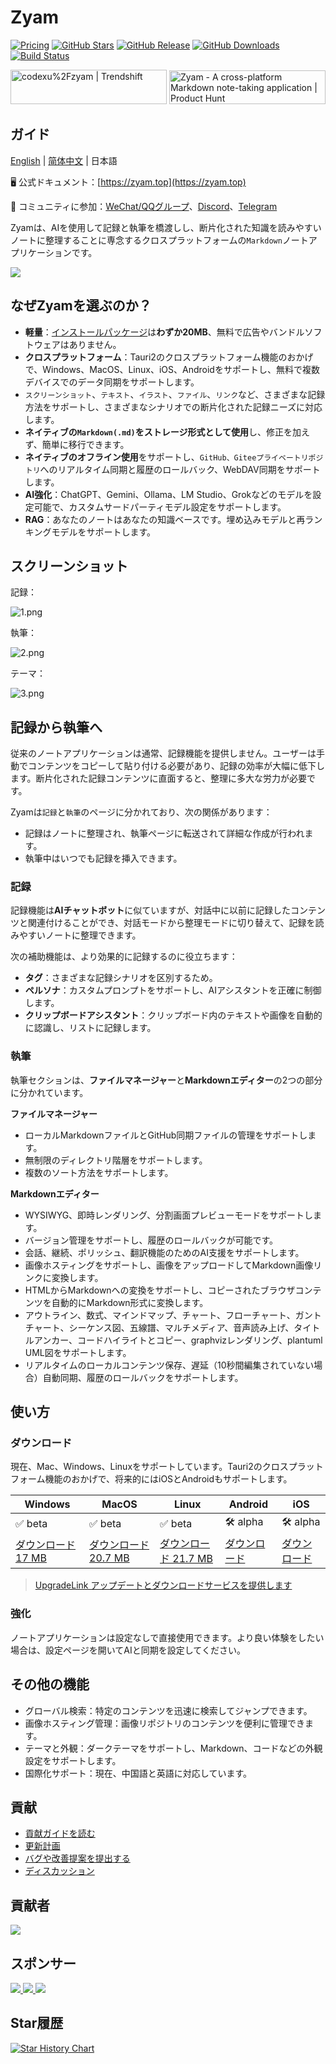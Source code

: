 # Zyam

[![Pricing](https://img.shields.io/badge/pricing-free-blue?logo=free&labelColor=528bff&color=155EEF)](https://zyam.top)
[![GitHub Stars](https://img.shields.io/github/stars/MarealX-Studio/Zyam?style=social)](https://github.com/MarealX-Studio/Zyam/stargazers)
[![GitHub Release](https://img.shields.io/github/v/release/MarealX-Studio/Zyam)](https://github.com/MarealX-Studio/Zyam/releases/latest)
[![GitHub Downloads](https://img.shields.io/github/downloads/MarealX-Studio/Zyam/total)](https://github.com/MarealX-Studio/Zyam/releases)
[![Build Status](https://github.com/MarealX-Studio/Zyam/actions/workflows/release.yml/badge.svg?branch=release)](https://github.com/MarealX-Studio/Zyam/actions/workflows/release.yml)

<div>
  <a href="https://trendshift.io/repositories/12784" target="_blank"><img src="https://trendshift.io/api/badge/repositories/12784" alt="codexu%2Fzyam | Trendshift" style="width: 250px; height: 55px;" width="250" height="55"/></a>
  <a href="https://www.producthunt.com/products/zyam-2?embed=true&utm_source=badge-featured&utm_medium=badge&utm_source=badge-zyam&#0045;2" target="_blank"><img src="https://api.producthunt.com/widgets/embed-image/v1/featured.svg?post_id=956348&theme=light&t=1749194675492" alt="Zyam - A&#0032;cross&#0045;platform&#0032;Markdown&#0032;note&#0045;taking&#0032;application | Product Hunt" style="width: 250px; height: 54px;" width="250" height="54" /></a>
</div>

## ガイド

[English](../README.md) | [简体中文](README.zh.md) | 日本語

🖥️ 公式ドキュメント：[https://zyam.top](https://zyam.top)

💬 コミュニティに参加：[WeChat/QQグループ](https://github.com/MarealX-Studio/Zyam/discussions/110)、[Discord](https://discord.gg/SXyVZGpbpk)、[Telegram](https://t.me/zyam)

Zyamは、AIを使用して記録と執筆を橋渡しし、断片化された知識を読みやすいノートに整理することに専念するクロスプラットフォームの`Markdown`ノートアプリケーションです。

![](https://s2.loli.net/2025/06/13/UbVGPrhFl3etnQz.png)

## なぜZyamを選ぶのか？

- **軽量**：[インストールパッケージ](https://github.com/MarealX-Studio/Zyam/releases)は**わずか20MB**、無料で広告やバンドルソフトウェアはありません。
- **クロスプラットフォーム**：Tauri2のクロスプラットフォーム機能のおかげで、Windows、MacOS、Linux、iOS、Androidをサポートし、無料で複数デバイスでのデータ同期をサポートします。
- `スクリーンショット`、`テキスト`、`イラスト`、`ファイル`、`リンク`など、さまざまな記録方法をサポートし、さまざまなシナリオでの断片化された記録ニーズに対応します。
- **ネイティブの`Markdown(.md)`をストレージ形式として使用**し、修正を加えず、簡単に移行できます。
- **ネイティブのオフライン使用**をサポートし、`GitHub、Giteeプライベートリポジトリ`へのリアルタイム同期と履歴のロールバック、WebDAV同期をサポートします。
- **AI強化**：ChatGPT、Gemini、Ollama、LM Studio、Grokなどのモデルを設定可能で、カスタムサードパーティモデル設定をサポートします。
- **RAG**：あなたのノートはあなたの知識ベースです。埋め込みモデルと再ランキングモデルをサポートします。

## スクリーンショット

記録：

![1.png](https://s2.loli.net/2025/05/19/Cs5viKfkqb2HJmd.png)

執筆：

![2.png](https://s2.loli.net/2025/05/19/5vwQBPoLr6jzgUA.png)

テーマ：

![3.png](https://s2.loli.net/2025/05/19/8yU72prmWdsCHeu.png)

## 記録から執筆へ

従来のノートアプリケーションは通常、記録機能を提供しません。ユーザーは手動でコンテンツをコピーして貼り付ける必要があり、記録の効率が大幅に低下します。断片化された記録コンテンツに直面すると、整理に多大な労力が必要です。

Zyamは`記録`と`執筆`のページに分かれており、次の関係があります：

- 記録はノートに整理され、執筆ページに転送されて詳細な作成が行われます。
- 執筆中はいつでも記録を挿入できます。

### 記録

記録機能は**AIチャットボット**に似ていますが、対話中に以前に記録したコンテンツと関連付けることができ、対話モードから整理モードに切り替えて、記録を読みやすいノートに整理できます。

次の補助機能は、より効果的に記録するのに役立ちます：

- **タグ**：さまざまな記録シナリオを区別するため。
- **ペルソナ**：カスタムプロンプトをサポートし、AIアシスタントを正確に制御します。
- **クリップボードアシスタント**：クリップボード内のテキストや画像を自動的に認識し、リストに記録します。

### 執筆

執筆セクションは、**ファイルマネージャー**と**Markdownエディター**の2つの部分に分かれています。

**ファイルマネージャー**

- ローカルMarkdownファイルとGitHub同期ファイルの管理をサポートします。
- 無制限のディレクトリ階層をサポートします。
- 複数のソート方法をサポートします。

**Markdownエディター**

- WYSIWYG、即時レンダリング、分割画面プレビューモードをサポートします。
- バージョン管理をサポートし、履歴のロールバックが可能です。
- 会話、継続、ポリッシュ、翻訳機能のためのAI支援をサポートします。
- 画像ホスティングをサポートし、画像をアップロードしてMarkdown画像リンクに変換します。
- HTMLからMarkdownへの変換をサポートし、コピーされたブラウザコンテンツを自動的にMarkdown形式に変換します。
- アウトライン、数式、マインドマップ、チャート、フローチャート、ガントチャート、シーケンス図、五線譜、マルチメディア、音声読み上げ、タイトルアンカー、コードハイライトとコピー、graphvizレンダリング、plantuml UML図をサポートします。
- リアルタイムのローカルコンテンツ保存、遅延（10秒間編集されていない場合）自動同期、履歴のロールバックをサポートします。

## 使い方

### ダウンロード

現在、Mac、Windows、Linuxをサポートしています。Tauri2のクロスプラットフォーム機能のおかげで、将来的にはiOSとAndroidもサポートします。

| Windows | MacOS | Linux | Android | iOS |
| --- | --- | --- | --- | --- |
| ✅ beta | ✅ beta | ✅ beta | 🛠️ alpha | 🛠️ alpha |
| [ダウンロード 17 MB](https://zyam.top/ja/guide/download.html) | [ダウンロード 20.7 MB](https://zyam.top/ja/guide/download.html) | [ダウンロード 21.7 MB](https://zyam.top/ja/guide/download.html) | [ダウンロード](https://zyam.top/ja/guide/download.html) | [ダウンロード](https://zyam.top/ja/guide/download.html) |

> [UpgradeLink アップデートとダウンロードサービスを提供します](http://upgrade.toolsetlink.com/upgrade/example/tauri-example.html)

### 強化

ノートアプリケーションは設定なしで直接使用できます。より良い体験をしたい場合は、設定ページを開いてAIと同期を設定してください。

## その他の機能

- グローバル検索：特定のコンテンツを迅速に検索してジャンプできます。
- 画像ホスティング管理：画像リポジトリのコンテンツを便利に管理できます。
- テーマと外観：ダークテーマをサポートし、Markdown、コードなどの外観設定をサポートします。
- 国際化サポート：現在、中国語と英語に対応しています。

## 貢献

- [貢献ガイドを読む](CONTRIBUTING.md)
- [更新計画](https://github.com/MarealX-Studio/Zyam/issues/46)
- [バグや改善提案を提出する](https://github.com/MarealX-Studio/Zyam/issues)
- [ディスカッション](https://github.com/MarealX-Studio/Zyam/discussions)

## 貢献者

<a href="https://github.com/MarealX-Studio/Zyam/graphs/contributors">
  <img src="https://contrib.rocks/image?repo=MarealX-Studio/Zyam" />
</a>

## スポンサー

<div>
  <a href="https://docs.siliconflow.cn/cn/usercases/use-siliconcloud-in-Zyam?utm_source=Zyam" target="_blank">
    <img src="https://s2.loli.net/2025/06/11/65TLRh813e2YFzr.png" />
  </a>
  <a href="https://www.qiniu.com/products/ai-token-api?utm_source=Zyam" target="_blank">
    <img src="https://s2.loli.net/2025/06/11/OKJq542lTs7U9xg.png" />
  </a>
  <a href="http://upgrade.toolsetlink.com/upgrade/example/tauri-example.html" target="_blank">
    <img src="https://s2.loli.net/2025/06/11/r2dqNIWVXp4RaFe.png" />
  </a>
</div>

## Star履歴

[![Star History Chart](https://api.star-history.com/svg?repos=MarealX-Studio/Zyam&type=Date)](https://www.star-history.com/#MarealX-Studio/Zyam&Date)
